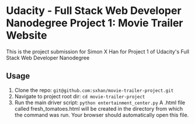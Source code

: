# Udacity - Full Stack Web Developer Nanodegree Project 1: Movie Trailer Website

This is the project submission for Simon X Han for Project 1 of Udacity's Full Stack Web Developer Nanodegree

## Usage

1. Clone the repo: `git@github.com:sxhan/movie-trailer-project.git`
2. Navigate to project root dir: `cd movie-trailer-project`
3. Run the main driver script: `python entertainment_center.py` A .html file called fresh_tomatoes.html will be created in the directory from which the command was run. Your browser should automatically open this file.
